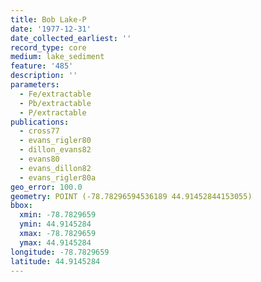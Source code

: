 ```yaml
---
title: Bob Lake-P
date: '1977-12-31'
date_collected_earliest: ''
record_type: core
medium: lake_sediment
feature: '485'
description: ''
parameters:
  - Fe/extractable
  - Pb/extractable
  - P/extractable
publications:
  - cross77
  - evans_rigler80
  - dillon_evans82
  - evans80
  - evans_dillon82
  - evans_rigler80a
geo_error: 100.0
geometry: POINT (-78.78296594536189 44.91452844153055)
bbox:
  xmin: -78.7829659
  ymin: 44.9145284
  xmax: -78.7829659
  ymax: 44.9145284
longitude: -78.7829659
latitude: 44.9145284
---
```

